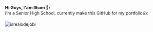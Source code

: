 <summary><strong>Hi Guys, I'am Ilham 👋:</strong></summary>
i'm a Senior High School, currently make this GitHub for my portfolio👍:
<p align="left"> <img src="https://komarev.com/ghpvc/?username=goonesmile&label=Profile%20views&color=0e75b6&style=flat" alt="isrealodejobi" />
</p>

